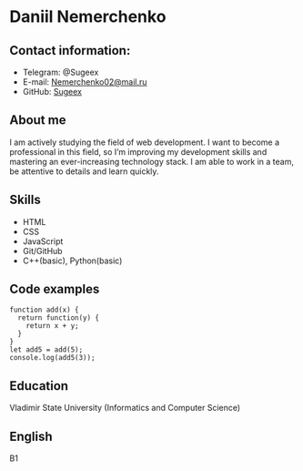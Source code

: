 # Daniil Nemerchenko
## Contact information:

* Telegram: @Sugeex
* E-mail: Nemerchenko02@mail.ru
* GitHub: [Sugeex](https://github.com/Sugeex)

## About me
I am actively studying the field of web development. I want to become a professional in this field, so I’m improving my development skills and mastering an ever-increasing technology stack.
I am able to work in a team, be attentive to details and learn quickly.
## Skills

* HTML
* CSS
* JavaScript
* Git/GitHub
* C++(basic), Python(basic)

## Code examples
```
function add(x) {
  return function(y) {
    return x + y;
  }
}
let add5 = add(5);
console.log(add5(3));
 ```

## Education
Vladimir State University (Informatics and Computer Science)

## English
B1
